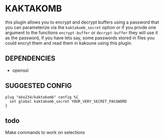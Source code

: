 # KAKTAKOMB

this plugin allows you to encrypt and decrypt buffers using a password that you can parameterize via the
`kaktakomb_secret` option or if you privde one argument to the functions `encrypt-buffer` or `decrypt-buffer`
they will use it as the password, if you have lets say, some passwords stored in files you could encryt them and read
them in kakoune using this plugin.


## DEPENDENCIES
  - openssl

## SUGGESTED CONFIG

```kakscript
plug "eko234/kaktakomb" config %{
  set global kaktakomb_secret YOUR_VERY_SECRET_PASSWORD
}
```

## todo 
Make commands to work on selections
